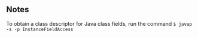 ## Notes
To obtain a class descriptor for Java class fields, run the command `$ javap -s -p InstanceFieldAccess`
